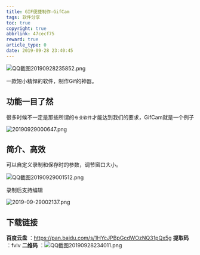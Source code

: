 ```yaml
---
title: GIF便捷制作-GifCam
tags: 软件分享
toc: true
copyright: true
abbrlink: 47cecf75
reward: true
article_type: 0
date: 2019-09-28 23:40:45
---
```


![QQ截图20190928235852.png](https://cdn.jsdelivr.net/gh/Anyway521/blogpic@main/image/imageQQ截图20190928235852.png)

一款短小精悍的软件，制作Gif的神器。

<!-- more -->

## 功能一目了然
很多时候不一定是那些所谓的`专业软件`才能达到我们的要求，GifCam就是一个例子

![20190929000647.png](https://cdn.jsdelivr.net/gh/Anyway521/blogpic@main/image/image20190929000647.png)

## 简介、高效
可以自定义录制和保存时的参数，调节窗口大小。

![QQ截图20190929001512.png](https://cdn.jsdelivr.net/gh/Anyway521/blogpic@main/image/imageQQ截图20190929001512.png)

录制后支持编辑

![2019-09-29002137.png](https://cdn.jsdelivr.net/gh/Anyway521/blogpic@main/image/image2019-09-29002137.png)

## 下载链接
**百度云盘** ：https://pan.baidu.com/s/1HYcJPBpGcdWOzNQ31pQx5g
**提取码** ：fviv
**二维码** ：![QQ截图20190928234011.png](https://cdn.jsdelivr.net/gh/Anyway521/blogpic@main/image/imageQQ截图20190928234011.png)